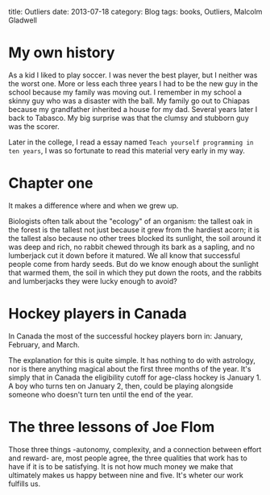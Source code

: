 title: Outliers
date: 2013-07-18
category: Blog
tags: books, Outliers, Malcolm Gladwell  

# My own history

As a kid I liked to play soccer. I was never the best player, but I neither was
the worst one. More or less each three years I had to be the new guy in the
school because my family was moving out. I remember in my school a skinny guy
who was a disaster with the ball. My family go out to Chiapas because my
grandfather inherited a house for my dad. Several years later I back to
Tabasco. My big surprise was that the clumsy and stubborn guy was the scorer.

Later in the college, I read a essay named `Teach yourself programming in ten
years`, I was so fortunate to read this material very early in my way.

# Chapter one

It makes a difference where and when we grew up.

Biologists often talk about the "ecology" of an organism: the tallest oak in
the forest is the tallest not just because it grew from the hardiest acorn; it
is the tallest also because no other trees blocked its sunlight, the soil
around it was deep and rich, no rabbit chewed through its bark as a sapling,
and no lumberjack cut it down before it matured. We all know that successful
people come from hardy seeds. But do we know enough about the sunlight that
warmed them, the soil in which they put down the roots, and the rabbits and
lumberjacks they were lucky enough to avoid?

# Hockey players in Canada

In Canada the most of the successful hockey players born
in: January, February, and March.

The explanation for this is quite simple. It has nothing to
do with astrology, nor is there anything magical about the 
first three months of the year. It's simply that in Canada
the eligibility cutoff for age-class hockey is January 1. A
boy who turns ten on January 2, then, could be playing alongside
someone who doesn't turn ten until the end of the year.

# The three lessons of Joe Flom

Those three things -autonomy, complexity, and a connection between effort and
reward- are, most people agree, the three qualities that work has to have if it
is to be satisfying. It is not how much money we make that ultimately makes us
happy between nine and five. It's wheter our work fulfills us.


